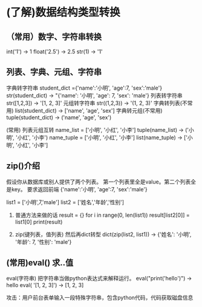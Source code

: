 (了解)数据结构类型转换
===
## （常用）数字、字符串转换
int('1') →  1
float('2.5') →  2.5
str(1)  →  '1'

## 列表、字典、元组、字符串
字典转字符串
student_dict ={'name':'小明', 'age':7, 'sex':'male'}
str(student_dict)  →  "{'name': '小明', 'age': 7, 'sex': 'male'}
列表转字符串
str([1,2,3])  →  '[1, 2, 3]'
元组转字符串
str((1,2,3))  →  '(1, 2, 3)'
字典转列表(不常用)
list(student_dict)   →   ['name', 'age', 'sex']
字典转元组(不常用)
tuple(student_dict)   →  ('name', 'age', 'sex')

(常用) 列表元组互转
name_list = ['小明', '小红', '小李']
tuple(name_list)  →  ('小明', '小红', '小李')
name_tuple = ['小明', '小红', '小李']
list(name_tuple)  →  ['小明', '小红', '小李']

## zip()介绍
假设你从数据库或别人提供了两个列表。
第一个列表里全是value。第二个列表全是key。
要求返回前端  {'name':'小明', 'age':7, 'sex':'male'}

list1 = ['小明',7,'male']
list2 = ['姓名','年龄','性别']
1. 普通方法来做的话
result = {}
for i in range(0, len(list1))
    result[list2[0]] = list1[0]
print(result)

2. zip(键列表，值列表) 然后再dict转型
dict(zip(list2, list1))  →  {'姓名': '小明', '年龄': 7, '性别': 'male'}

## (常用)eval() 求..值
eval(字符串) 把字符串当做python表达式来解释运行。
eval("print('hello')")   →   hello
eval( '[1, 2, 3]')   →   [1, 2, 3]

攻击：用户前台表单输入一段特殊字符串，包含python代码，代码获取磁盘信息





